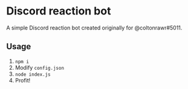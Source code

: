 # Discord reaction bot
A simple Discord reaction bot created originally for @coltonrawr#5011.

## Usage
1. `npm i`
2. Modify `config.json`
3. `node index.js`
4. Profit!
